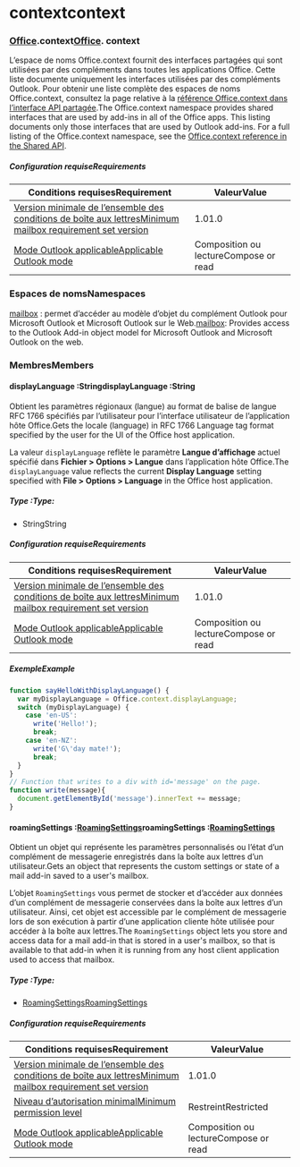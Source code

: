 
# <a name="context"></a><span data-ttu-id="b0f15-101">context</span><span class="sxs-lookup"><span data-stu-id="b0f15-101">context</span></span>

### <span data-ttu-id="b0f15-p101">[Office](Office.md).context</span><span class="sxs-lookup"><span data-stu-id="b0f15-p101">[Office](Office.md). context</span></span>

<span data-ttu-id="b0f15-p102">L’espace de noms Office.context fournit des interfaces partagées qui sont utilisées par des compléments dans toutes les applications Office. Cette liste documente uniquement les interfaces utilisées par des compléments Outlook. Pour obtenir une liste complète des espaces de noms Office.context, consultez la page relative à la [référence Office.context dans l’interface API partagée](/javascript/api/office/office.context).</span><span class="sxs-lookup"><span data-stu-id="b0f15-p102">The Office.context namespace provides shared interfaces that are used by add-ins in all of the Office apps. This listing documents only those interfaces that are used by Outlook add-ins. For a full listing of the Office.context namespace, see the [Office.context reference in the Shared API](/javascript/api/office/office.context).</span></span>


##### <a name="requirements"></a><span data-ttu-id="b0f15-106">Configuration requise</span><span class="sxs-lookup"><span data-stu-id="b0f15-106">Requirements</span></span>

|<span data-ttu-id="b0f15-107">Conditions requises</span><span class="sxs-lookup"><span data-stu-id="b0f15-107">Requirement</span></span>| <span data-ttu-id="b0f15-108">Valeur</span><span class="sxs-lookup"><span data-stu-id="b0f15-108">Value</span></span>|
|---|---|
|[<span data-ttu-id="b0f15-109">Version minimale de l’ensemble des conditions de boîte aux lettres</span><span class="sxs-lookup"><span data-stu-id="b0f15-109">Minimum mailbox requirement set version</span></span>](/javascript/office/requirement-sets/outlook-api-requirement-sets)| <span data-ttu-id="b0f15-110">1.0</span><span class="sxs-lookup"><span data-stu-id="b0f15-110">1.0</span></span>|
|[<span data-ttu-id="b0f15-111">Mode Outlook applicable</span><span class="sxs-lookup"><span data-stu-id="b0f15-111">Applicable Outlook mode</span></span>](https://docs.microsoft.com/outlook/add-ins/#extension-points)| <span data-ttu-id="b0f15-112">Composition ou lecture</span><span class="sxs-lookup"><span data-stu-id="b0f15-112">Compose or read</span></span>|

### <a name="namespaces"></a><span data-ttu-id="b0f15-113">Espaces de noms</span><span class="sxs-lookup"><span data-stu-id="b0f15-113">Namespaces</span></span>

<span data-ttu-id="b0f15-114">[mailbox](office.context.mailbox.md) : permet d’accéder au modèle d’objet du complément Outlook pour Microsoft Outlook et Microsoft Outlook sur le Web.</span><span class="sxs-lookup"><span data-stu-id="b0f15-114">[mailbox](office.context.mailbox.md): Provides access to the Outlook Add-in object model for Microsoft Outlook and Microsoft Outlook on the web.</span></span>

### <a name="members"></a><span data-ttu-id="b0f15-115">Membres</span><span class="sxs-lookup"><span data-stu-id="b0f15-115">Members</span></span>

####  <a name="displaylanguage-string"></a><span data-ttu-id="b0f15-116">displayLanguage :String</span><span class="sxs-lookup"><span data-stu-id="b0f15-116">displayLanguage :String</span></span>

<span data-ttu-id="b0f15-117">Obtient les paramètres régionaux (langue) au format de balise de langue RFC 1766 spécifiés par l’utilisateur pour l’interface utilisateur de l’application hôte Office.</span><span class="sxs-lookup"><span data-stu-id="b0f15-117">Gets the locale (language) in RFC 1766 Language tag format specified by the user for the UI of the Office host application.</span></span>

<span data-ttu-id="b0f15-118">La valeur `displayLanguage` reflète le paramètre **Langue d’affichage** actuel spécifié dans **Fichier > Options > Langue** dans l’application hôte Office.</span><span class="sxs-lookup"><span data-stu-id="b0f15-118">The `displayLanguage` value reflects the current **Display Language** setting specified with **File > Options > Language** in the Office host application.</span></span>

##### <a name="type"></a><span data-ttu-id="b0f15-119">Type :</span><span class="sxs-lookup"><span data-stu-id="b0f15-119">Type:</span></span>

*   <span data-ttu-id="b0f15-120">String</span><span class="sxs-lookup"><span data-stu-id="b0f15-120">String</span></span>

##### <a name="requirements"></a><span data-ttu-id="b0f15-121">Configuration requise</span><span class="sxs-lookup"><span data-stu-id="b0f15-121">Requirements</span></span>

|<span data-ttu-id="b0f15-122">Conditions requises</span><span class="sxs-lookup"><span data-stu-id="b0f15-122">Requirement</span></span>| <span data-ttu-id="b0f15-123">Valeur</span><span class="sxs-lookup"><span data-stu-id="b0f15-123">Value</span></span>|
|---|---|
|[<span data-ttu-id="b0f15-124">Version minimale de l’ensemble des conditions de boîte aux lettres</span><span class="sxs-lookup"><span data-stu-id="b0f15-124">Minimum mailbox requirement set version</span></span>](/javascript/office/requirement-sets/outlook-api-requirement-sets)| <span data-ttu-id="b0f15-125">1.0</span><span class="sxs-lookup"><span data-stu-id="b0f15-125">1.0</span></span>|
|[<span data-ttu-id="b0f15-126">Mode Outlook applicable</span><span class="sxs-lookup"><span data-stu-id="b0f15-126">Applicable Outlook mode</span></span>](https://docs.microsoft.com/outlook/add-ins/#extension-points)| <span data-ttu-id="b0f15-127">Composition ou lecture</span><span class="sxs-lookup"><span data-stu-id="b0f15-127">Compose or read</span></span>|

##### <a name="example"></a><span data-ttu-id="b0f15-128">Exemple</span><span class="sxs-lookup"><span data-stu-id="b0f15-128">Example</span></span>

```js
function sayHelloWithDisplayLanguage() {
  var myDisplayLanguage = Office.context.displayLanguage;
  switch (myDisplayLanguage) {
    case 'en-US':
      write('Hello!');
      break;
    case 'en-NZ':
      write('G\'day mate!');
      break;
  }
}
// Function that writes to a div with id='message' on the page.
function write(message){
  document.getElementById('message').innerText += message;
}
```

####  <a name="roamingsettings-roamingsettingsjavascriptapioutlook11officeroamingsettings"></a><span data-ttu-id="b0f15-129">roamingSettings :[RoamingSettings](/javascript/api/outlook_1_1/office.RoamingSettings)</span><span class="sxs-lookup"><span data-stu-id="b0f15-129">roamingSettings :[RoamingSettings](/javascript/api/outlook_1_1/office.RoamingSettings)</span></span>

<span data-ttu-id="b0f15-130">Obtient un objet qui représente les paramètres personnalisés ou l’état d’un complément de messagerie enregistrés dans la boîte aux lettres d’un utilisateur.</span><span class="sxs-lookup"><span data-stu-id="b0f15-130">Gets an object that represents the custom settings or state of a mail add-in saved to a user's mailbox.</span></span>

<span data-ttu-id="b0f15-131">L’objet `RoamingSettings` vous permet de stocker et d’accéder aux données d’un complément de messagerie conservées dans la boîte aux lettres d’un utilisateur. Ainsi, cet objet est accessible par le complément de messagerie lors de son exécution à partir d’une application cliente hôte utilisée pour accéder à la boîte aux lettres.</span><span class="sxs-lookup"><span data-stu-id="b0f15-131">The `RoamingSettings` object lets you store and access data for a mail add-in that is stored in a user's mailbox, so that is available to that add-in when it is running from any host client application used to access that mailbox.</span></span>

##### <a name="type"></a><span data-ttu-id="b0f15-132">Type :</span><span class="sxs-lookup"><span data-stu-id="b0f15-132">Type:</span></span>

*   [<span data-ttu-id="b0f15-133">RoamingSettings</span><span class="sxs-lookup"><span data-stu-id="b0f15-133">RoamingSettings</span></span>](/javascript/api/outlook_1_1/office.RoamingSettings)

##### <a name="requirements"></a><span data-ttu-id="b0f15-134">Configuration requise</span><span class="sxs-lookup"><span data-stu-id="b0f15-134">Requirements</span></span>

|<span data-ttu-id="b0f15-135">Conditions requises</span><span class="sxs-lookup"><span data-stu-id="b0f15-135">Requirement</span></span>| <span data-ttu-id="b0f15-136">Valeur</span><span class="sxs-lookup"><span data-stu-id="b0f15-136">Value</span></span>|
|---|---|
|[<span data-ttu-id="b0f15-137">Version minimale de l’ensemble des conditions de boîte aux lettres</span><span class="sxs-lookup"><span data-stu-id="b0f15-137">Minimum mailbox requirement set version</span></span>](/javascript/office/requirement-sets/outlook-api-requirement-sets)| <span data-ttu-id="b0f15-138">1.0</span><span class="sxs-lookup"><span data-stu-id="b0f15-138">1.0</span></span>|
|[<span data-ttu-id="b0f15-139">Niveau d’autorisation minimal</span><span class="sxs-lookup"><span data-stu-id="b0f15-139">Minimum permission level</span></span>](https://docs.microsoft.com/outlook/add-ins/understanding-outlook-add-in-permissions)| <span data-ttu-id="b0f15-140">Restreint</span><span class="sxs-lookup"><span data-stu-id="b0f15-140">Restricted</span></span>|
|[<span data-ttu-id="b0f15-141">Mode Outlook applicable</span><span class="sxs-lookup"><span data-stu-id="b0f15-141">Applicable Outlook mode</span></span>](https://docs.microsoft.com/outlook/add-ins/#extension-points)| <span data-ttu-id="b0f15-142">Composition ou lecture</span><span class="sxs-lookup"><span data-stu-id="b0f15-142">Compose or read</span></span>|